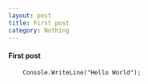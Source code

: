 ```yaml
--- 
layout: post
title: First post
category: Nothing
---
```


#### First post

```
	Console.WriteLine("Hello World");
```